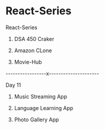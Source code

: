# React-Series

React-Series

1) DSA 450 Craker 

2) Amazon CLone 

3) Movie-Hub 

-----------------x---------------------

Day 11 

1) Music Streaming App

2) Language Learning App

3) Photo Gallery App
